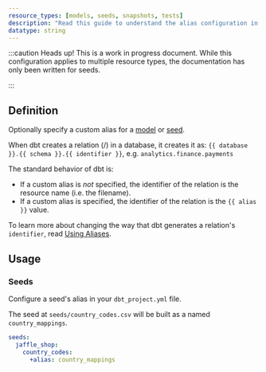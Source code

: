 ```yaml
---
resource_types: [models, seeds, snapshots, tests]
description: "Read this guide to understand the alias configuration in dbt."
datatype: string
---
```


:::caution Heads up!
This is a work in progress document. While this configuration applies to multiple resource types, the documentation has only been written for seeds.

:::

## Definition

Optionally specify a custom alias for a [model](/docs/build/models) or [seed](/docs/build/seeds).

When dbt creates a relation (<Term id="table" />/<Term id="view" />) in a database, it creates it as: `{{ database }}.{{ schema }}.{{ identifier }}`, e.g. `analytics.finance.payments`

The standard behavior of dbt is:
* If a custom alias is _not_ specified, the identifier of the relation is the resource name (i.e. the filename).
* If a custom alias is specified, the identifier of the relation is the `{{ alias }}` value.

To learn more about changing the way that dbt generates a relation's `identifier`, read [Using Aliases](/docs/build/custom-aliases).


## Usage

### Seeds
Configure a seed's alias in your `dbt_project.yml` file.

The seed at `seeds/country_codes.csv` will be built as a <Term id="table" /> named `country_mappings`.

<File name='dbt_project.yml'>

```yml
seeds:
  jaffle_shop:
    country_codes:
      +alias: country_mappings

```

</File>
